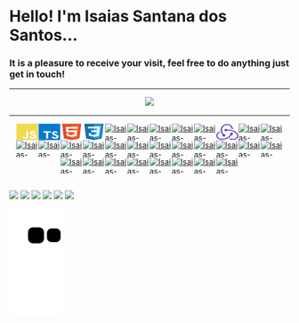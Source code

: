 # Hello! I'm  <strong>Isaias Santana dos Santos</strong>...  
### It is a pleasure to receive your visit, feel free to do anything just get in touch!
<hr>

<p align="center">
  <a href="https://isaiassantana.com.br" target="_blank"><img src="https://readme-typing-svg.herokuapp.com?lines=Hello!+I'm+a+front-end+Developer...;With+over+3+years+of+experience...;In+continuous+growth...;Four+years+ago...;I+transitioned+to+technology...;+And+now+I'm+enthusiastic+about...;Technologies+like+JavaScript,+HTML5...;CSS3,+Bootstrap,+WordPress,+React.js...;Among+others!&center=true&width=500&height=50&color=fff&pause=1000&size=22"></a>
</p>
<hr>

<div align="center">
  <a href="https://github.com/IsaiasSantanaDosSantos">
<!--   <img height="180em" src="https://github-readme-stats.vercel.app/api?username=IsaiasSantanaDosSantos&show_icons=true&theme=dark&include_all_commits=true&count_private=true"/>
  <img height="180em" src="https://github-readme-stats.vercel.app/api/top-langs/?username=IsaiasSantanaDosSantos&layout=compact&langs_count=7&theme=dark"/> -->
</div>
<div style="display: flex; flex-wrap: wrap; justify-content: center; align-items: center;"> <br>
  <img align="center" alt="Isaias-Js" height="30" width="40" margin="10" src="https://raw.githubusercontent.com/devicons/devicon/master/icons/javascript/javascript-plain.svg">
  <img align="center" alt="Isaias-Typescript" height="30" width="40" margin="10" src="https://raw.githubusercontent.com/devicons/devicon/master/icons/typescript/typescript-original.svg">
   <!-- <img align="center" alt="Isaias-Python" height="30" width="40" margin="10"  src="https://raw.githubusercontent.com/devicons/devicon/master/icons/python/python-original.svg">-->
  <img align="center" alt="Isaias-HTML" height="30" width="40" margin="10" src="https://raw.githubusercontent.com/devicons/devicon/master/icons/html5/html5-original.svg">
  <img align="center" alt="Isaias-CSS" height="30" width="40" margin="10" src="https://raw.githubusercontent.com/devicons/devicon/master/icons/css3/css3-original.svg">
<!--   <img align="center" alt="Isaias-php" height="30" width="40" margin="10" src="https://www.php.net/images/logos/new-php-logo.svg"> -->
  <img align="center" alt="Isaias-Bootstrap" height="30" width="40" margin="10" src="https://cdn.jsdelivr.net/gh/devicons/devicon/icons/bootstrap/bootstrap-original.svg">
  <img align="center" alt="Isaias-React" height="30" width="40" margin="10" src="https://cdn.jsdelivr.net/gh/devicons/devicon/icons/react/react-original.svg"> 
  <img align="center" alt="Isaias-Node" height="30" width="40" margin="10" src="https://cdn.jsdelivr.net/gh/devicons/devicon/icons/nodejs/nodejs-plain.svg" />
  <img align="center" alt="Isaias-express" height="30" width="40" margin="10" src="https://cdn.jsdelivr.net/gh/devicons/devicon/icons/express/express-original.svg" />
          
  <img align="center" alt="Isaias-Ionic" height="30" width="40" margin="10" src="https://cdn.jsdelivr.net/gh/devicons/devicon/icons/ionic/ionic-original.svg">
  <img align="center" alt="Isaias-Redux" height="30" width="40" margin="10" src="https://raw.githubusercontent.com/devicons/devicon/master/icons/redux/redux-original.svg">
  <img align="center" alt="Isaias-WordPress" height="30" width="40" margin="10" src="https://cdn.jsdelivr.net/gh/devicons/devicon/icons/wordpress/wordpress-plain.svg">
  <img align="center" alt="Isaias-npm" height="30" width="40" margin="10" src="https://cdn.jsdelivr.net/gh/devicons/devicon/icons/npm/npm-original-wordmark.svg">
  <img align="center" alt="Isaias-MySql" height="30" width="40" margin="10" src="https://cdn.jsdelivr.net/gh/devicons/devicon/icons/mysql/mysql-original.svg">
  <img align="center" alt="Isaias-Visual Studio Code" height="30" width="40" margin="10" src="https://cdn.jsdelivr.net/gh/devicons/devicon/icons/vscode/vscode-original.svg" >
  <img align="center" alt="Isaias-GitHub" height="30" width="40" margin="10" src="https://cdn.jsdelivr.net/gh/devicons/devicon/icons/github/github-original.svg">
  <img align="center" alt="Isaias-Git" height="30" width="40" margin="10"  src="https://cdn.jsdelivr.net/gh/devicons/devicon/icons/git/git-original.svg" />
<!--   <img align="center" alt="Isaias-WordPress" height="30" width="40" margin="10" src="https://cdn.jsdelivr.net/gh/devicons/devicon/icons/php/php-original.svg"> -->
  <img align="center" alt="Isaias-Figma" height="30" width="40" margin="10" src="https://cdn.jsdelivr.net/gh/devicons/devicon/icons/figma/figma-original.svg">
  <img align="center" alt="Isaias-Android" height="30" width="40" margin="10" src="https://cdn.jsdelivr.net/gh/devicons/devicon/icons/android/android-original-wordmark.svg" />
  <img align="center" alt="Isaias-Webpack" height="30" width="40" margin="10" src="https://cdn.jsdelivr.net/gh/devicons/devicon@latest/icons/webpack/webpack-original.svg" />
  <img align="center" alt="Isaias-Canva" height="30" width="40" margin="10"  src="https://cdn.jsdelivr.net/gh/devicons/devicon@latest/icons/canva/canva-original.svg" />
  <img align="center" alt="Isaias-Eslint" height="30" width="40" margin="10"  src="https://cdn.jsdelivr.net/gh/devicons/devicon@latest/icons/eslint/eslint-original.svg" />
  <img align="center" alt="Isaias-Filezilla" height="30" width="40" margin="10"  src="https://cdn.jsdelivr.net/gh/devicons/devicon@latest/icons/filezilla/filezilla-original.svg" />
  <img align="center" alt="Isaias-Firebase" height="30" width="40" margin="10"  src="https://cdn.jsdelivr.net/gh/devicons/devicon@latest/icons/firebase/firebase-original.svg" />
  <img align="center" alt="Isaias-Gimp" height="30" width="40" margin="10"  src="https://cdn.jsdelivr.net/gh/devicons/devicon@latest/icons/gimp/gimp-original.svg" />
  <img align="center" alt="Isaias-Insomnia" height="30" width="40" margin="10"  src="https://cdn.jsdelivr.net/gh/devicons/devicon@latest/icons/insomnia/insomnia-original.svg" />
  <img align="center" alt="Isaias-Materialui" height="30" width="40" margin="10"  src="https://cdn.jsdelivr.net/gh/devicons/devicon@latest/icons/materialui/materialui-original.svg" />
  <img align="center" alt="Isaias-Mongodb" height="30" width="40" margin="10"  src="https://cdn.jsdelivr.net/gh/devicons/devicon@latest/icons/mongodb/mongodb-original.svg" />
  <img align="center" alt="Isaias-Powershell" height="30" width="40" margin="10"  src="https://cdn.jsdelivr.net/gh/devicons/devicon@latest/icons/powershell/powershell-original.svg" />
  <img align="center" alt="Isaias-Trello" height="30" width="40" margin="10"  src="https://cdn.jsdelivr.net/gh/devicons/devicon@latest/icons/trello/trello-original.svg" />
  <img align="center" alt="Isaias-Vercel" height="30" width="40" margin="10"  src="https://cdn.jsdelivr.net/gh/devicons/devicon@latest/icons/vercel/vercel-original.svg" />
  <img align="center" alt="Isaias-Vitejs" height="30" width="40" margin="10"  src="https://cdn.jsdelivr.net/gh/devicons/devicon@latest/icons/vitejs/vitejs-original.svg" />
  <img align="center" alt="Isaias-Babel" height="30" width="40" margin="10"  src="https://cdn.jsdelivr.net/gh/devicons/devicon@latest/icons/babel/babel-original.svg" />
          
          
          
          
          
          
          
          
          
          
          
 
  
  
  <!-- Site for download icons: https://devicon.dev/ -->    
  
</div>

##
 
<div> 
    <a href="https://isaiassantana.com.br/" target="_blank" rel="external"><img src="https://img.shields.io/badge/-Webpage-%F5DF4E?style=for-the-badge&logoColor=white" target="_blank"></a> 
  <a href="https://www.linkedin.com/in/isaiassantanadossantos/" target="_blank" rel="external"><img src="https://img.shields.io/badge/-LinkedIn-%230077B5?style=for-the-badge&logo=linkedin&logoColor=white" target="_blank"></a> 
  <a href="https://bit.ly/3qaz8kp" target="_blank"><img src="https://img.shields.io/badge/WhatsApp-25D366?style=for-the-badge&logo=whatsapp&logoColor=white" target="_blank" rel="external"></a>
  <a href="https://www.youtube.com/channel/UCJN0HX-8PUtoQR1j6lc7P3g" target="_blank" rel="external"><img src="https://img.shields.io/badge/YouTube-FF0000?style=for-the-badge&logo=youtube&logoColor=white" target="_blank" rel="external"></a>
  <a href = "mailto:isaiaskurtsantos@gmail.com"><img src="https://img.shields.io/badge/Gmail-D14836?style=for-the-badge&logo=gmail&logoColor=white" target="_blank" rel="external"></a>
  <a href = "mailto:isaiassantanadossantos@hotmail.com"><img src="https://img.shields.io/badge/-Hotmail-%23333?style=for-the-badge&logo=gmail&logoColor=white" target="_blank" rel="external"></a>
  
 
  ![Snake animation](https://github.com/IsaiasSantanaDosSantos/IsaiasSantana/blob/output/github-contribution-grid-snake.svg) 
 
</div> 

